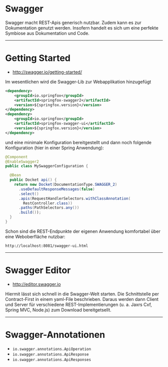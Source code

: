 # Swagger
Swagger macht REST-Apis generisch nutzbar. Zudem kann es zur Dokumentation genutzt werden. Insofern handelt es sich um eine perfekte Symbiose aus Dokumentation und Code.

---

# Getting Started
* http://swagger.io/getting-started/

Im wesentlichen wird die Swagger-Lib zur Webapplikation hinzugefügt 

```xml
<dependency>
    <groupId>io.springfox</groupId>
    <artifactId>springfox-swagger2</artifactId>
    <version>${springfox.version}</version>
</dependency>
<dependency>
    <groupId>io.springfox</groupId>
    <artifactId>springfox-swagger-ui</artifactId>
    <version>${springfox.version}</version>
</dependency>
```

und eine minimale Konfiguration bereitgestellt und dann noch folgende Konfiguration (hier in einer Spring Anwendung):

```java
@Component
@EnableSwagger2
public class MySwaggerConfiguration {

  @Bean
  public Docket api() {
    return new Docket(DocumentationType.SWAGGER_2)
      .useDefaultResponseMessages(false)
      .select()
      .apis(RequestHandlerSelectors.withClassAnnotation(
        RestController.class))
      .paths(PathSelectors.any())
      .build());
  }
}
``` 

Schon sind die REST-Endpunkte der eigenen Anwendung komfortabel über eine Weboberfläche nutzbar:

    http://localhost:8081/swagger-ui.html

---

# Swagger Editor
* http://editor.swagger.io

Hiermit lässt sich schnell in die Swagger-Welt starten. Die Schnittstelle per Contract-First in einem yaml-File beschrieben. Daraus werden dann Client und Server für verschiedene REST-Implementierungen (u. a. Jaxrs Cxf, Spring MVC, Node.js) zum Download bereitgetsellt.

---

# Swagger-Annotationen

* ``io.swagger.annotations.ApiOperation``
* ``io.swagger.annotations.ApiResponse``
* ``io.swagger.annotations.ApiResponses``